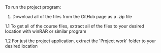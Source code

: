 To run the project program: 
1. Download all of the files from the GitHub page as a .zip file

1.1 To get all of the course files, extract all of the files to your desired location with winRAR or similar program

1.2 For just the project application, extract the 'Project work' folder to your desired location
